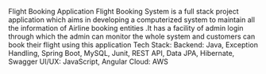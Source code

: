 Flight Booking Application
Flight Booking System is a full stack project application which aims in developing a computerized system to maintain all the information of Airline booking entities .It has a facility of admin login through which the
admin can monitor the whole system and customers can book their flight using this application
Tech Stack: Backend: Java, Exception Handling, Spring Boot, MySQL, Junit, REST API, Data JPA, Hibernate, Swagger UI/UX: JavaScript, Angular Cloud: AWS
